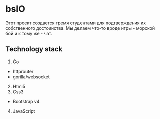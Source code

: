 # bsIO

Этот проект создается тремя студентами для подтверждения их собственного достоинства. Мы делаем что-то вроде игры - морской бой и к тому же - чат.

## Technology stack
1.  Go
  +  httprouter
  +  gorilla/websocket  
2.  Html5
3.  Css3
  + Bootstrap v4
4.  JavaScript